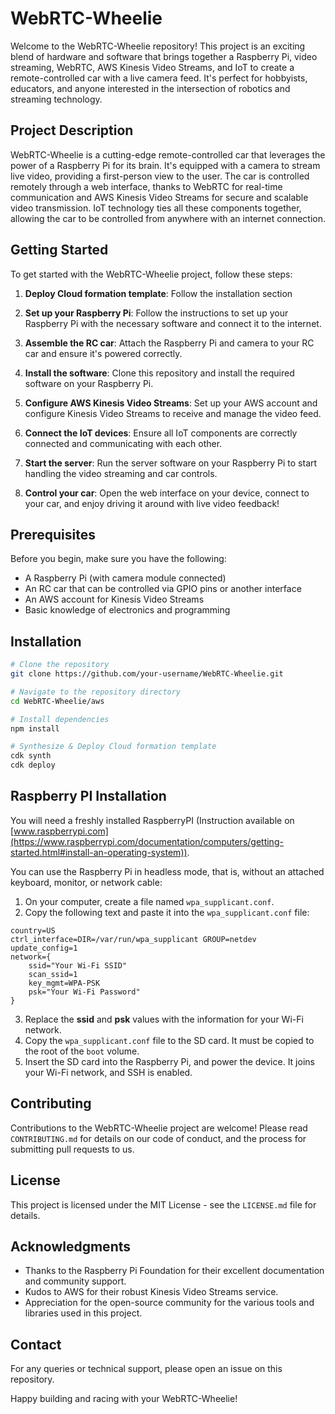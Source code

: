 # WebRTC-Wheelie

Welcome to the WebRTC-Wheelie repository! This project is an exciting blend of hardware and software that brings together a Raspberry Pi, video streaming, WebRTC, AWS Kinesis Video Streams, and IoT to create a remote-controlled car with a live camera feed. It's perfect for hobbyists, educators, and anyone interested in the intersection of robotics and streaming technology.

## Project Description

WebRTC-Wheelie is a cutting-edge remote-controlled car that leverages the power of a Raspberry Pi for its brain. It's equipped with a camera to stream live video, providing a first-person view to the user. The car is controlled remotely through a web interface, thanks to WebRTC for real-time communication and AWS Kinesis Video Streams for secure and scalable video transmission. IoT technology ties all these components together, allowing the car to be controlled from anywhere with an internet connection.

## Getting Started

To get started with the WebRTC-Wheelie project, follow these steps:

1. **Deploy Cloud formation template**: Follow the installation section

2. **Set up your Raspberry Pi**: Follow the instructions to set up your Raspberry Pi with the necessary software and connect it to the internet.

2. **Assemble the RC car**: Attach the Raspberry Pi and camera to your RC car and ensure it's powered correctly.

3. **Install the software**: Clone this repository and install the required software on your Raspberry Pi.

4. **Configure AWS Kinesis Video Streams**: Set up your AWS account and configure Kinesis Video Streams to receive and manage the video feed.

5. **Connect the IoT devices**: Ensure all IoT components are correctly connected and communicating with each other.

6. **Start the server**: Run the server software on your Raspberry Pi to start handling the video streaming and car controls.

7. **Control your car**: Open the web interface on your device, connect to your car, and enjoy driving it around with live video feedback!

## Prerequisites

Before you begin, make sure you have the following:

- A Raspberry Pi (with camera module connected)
- An RC car that can be controlled via GPIO pins or another interface
- An AWS account for Kinesis Video Streams
- Basic knowledge of electronics and programming

## Installation

```bash
# Clone the repository
git clone https://github.com/your-username/WebRTC-Wheelie.git

# Navigate to the repository directory
cd WebRTC-Wheelie/aws

# Install dependencies
npm install

# Synthesize & Deploy Cloud formation template
cdk synth
cdk deploy
```

## Raspberry PI Installation
You will need a freshly installed RaspberryPI (Instruction available on [www.raspberrypi.com](https://www.raspberrypi.com/documentation/computers/getting-started.html#install-an-operating-system)).

You can use the Raspberry Pi in headless mode, that is, without an attached keyboard, monitor, or network cable:
1. On your computer, create a file named `wpa_supplicant.conf`.
2. Copy the following text and paste it into the `wpa_supplicant.conf` file:

```
country=US
ctrl_interface=DIR=/var/run/wpa_supplicant GROUP=netdev
update_config=1
network={
    ssid="Your Wi-Fi SSID"
    scan_ssid=1
    key_mgmt=WPA-PSK
    psk="Your Wi-Fi Password"
}
```
3. Replace the **ssid** and **psk** values with the information for your Wi-Fi network.
4. Copy the `wpa_supplicant.conf` file to the SD card. It must be copied to the root of the `boot` volume.
5. Insert the SD card into the Raspberry Pi, and power the device. It joins your Wi-Fi network, and SSH is enabled.


## Contributing

Contributions to the WebRTC-Wheelie project are welcome! Please read `CONTRIBUTING.md` for details on our code of conduct, and the process for submitting pull requests to us.

## License

This project is licensed under the MIT License - see the `LICENSE.md` file for details.

## Acknowledgments

- Thanks to the Raspberry Pi Foundation for their excellent documentation and community support.
- Kudos to AWS for their robust Kinesis Video Streams service.
- Appreciation for the open-source community for the various tools and libraries used in this project.

## Contact

For any queries or technical support, please open an issue on this repository.

Happy building and racing with your WebRTC-Wheelie!
